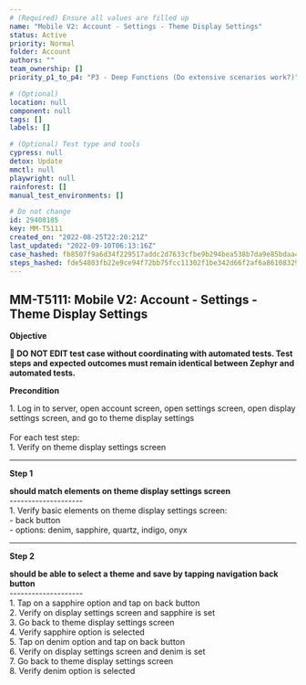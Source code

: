 ```yaml
---
# (Required) Ensure all values are filled up
name: "Mobile V2: Account - Settings - Theme Display Settings"
status: Active
priority: Normal
folder: Account
authors: ""
team_ownership: []
priority_p1_to_p4: "P3 - Deep Functions (Do extensive scenarios work?)"

# (Optional)
location: null
component: null
tags: []
labels: []

# (Optional) Test type and tools
cypress: null
detox: Update
mmctl: null
playwright: null
rainforest: []
manual_test_environments: []

# Do not change
id: 29408185
key: MM-T5111
created_on: "2022-08-25T22:20:21Z"
last_updated: "2022-09-10T06:13:16Z"
case_hashed: fb8507f9a6d34f229517addc2d7633cfbe9b294bea538b7da9e85bdaa44518f62b302c1b8e52e605a614d7c9d434f92f
steps_hashed: fde54803fb22e9ce94f72bb75fcc11302f1be342d66f2af6a861083299241e966f9ed4fb26dc0913f9e45ae41f2ace58
---
```


<!-- (Auto-generated) Based on frontmatter's "key" and "name" -->

## MM-T5111: Mobile V2: Account - Settings - Theme Display Settings

**Objective**

**🛑 DO NOT EDIT test case without coordinating with automated tests. Test steps and expected outcomes must remain identical between Zephyr and automated tests.**

**Precondition**

1\. Log in to server, open account screen, open settings screen, open display settings screen, and go to theme display settings\
\
For each test step:\
1\. Verify on theme display settings screen

---

**Step 1**

**should match elements on theme display settings screen**\
\--------------------\
1\. Verify basic elements on theme display settings screen:\
\- back button\
\- options: denim, sapphire, quartz, indigo, onyx

---

**Step 2**

**should be able to select a theme and save by tapping navigation back button**\
\--------------------\
1\. Tap on a sapphire option and tap on back button\
2\. Verify on display settings screen and sapphire is set\
3\. Go back to theme display settings screen\
4\. Verify sapphire option is selected\
5\. Tap on denim option and tap on back button\
6\. Verify on display settings screen and denim is set\
7\. Go back to theme display settings screen\
8\. Verify denim option is selected
